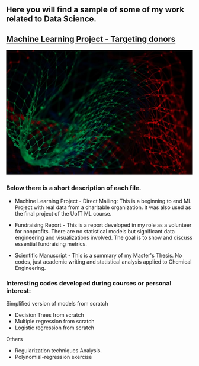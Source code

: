 ## Here you will find a sample of some of my work related to Data Science. 


## [Machine Learning Project - Targeting donors](https://github.com/Lpolicarpo/Portfolio/blob/master/Machine%20Learning%20Project%20-%20Direct%20Mailing.ipynb)

![hey](/images/test_image.jpg)

### Below there is a short description of each file.  

- Machine Learning Project - Direct Mailing: This is a beginning to end ML Project with real data from a charitable organization. It was also used as the final project of the UofT ML course. 

- Fundraising Report - This is a report developed in my role as a volunteer for nonprofits. There are no statistical models but significant data engineering and visualizations involved. The goal is to show and discuss essential fundraising metrics.

- Scientific Manuscript - This is a summary of my Master's Thesis. No codes, just academic writing and statistical analysis applied to Chemical Engineering.  

### Interesting codes developed during courses or personal interest:

Simplified version of models from scratch
- Decision Trees from scratch
- Multiple regression from scratch
- Logistic regression from scratch

Others
- Regularization techniques Analysis.
- Polynomial-regression exercise
